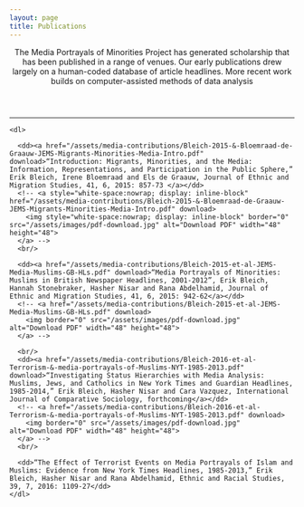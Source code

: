 ```yaml
---
layout: page
title: Publications
---
```

<!-- Post -->
<section class="post">
    <header class="major">
        <!-- <span class="date"></span> -->
        <p>The Media Portrayals of Minorities Project has generated scholarship that has been published in a range of venues. Our early publications drew largely on a human-coded database of article headlines. More recent work builds on computer-assisted methods of data analysis</p>
    </header>
    <hr>

    <dl>

      <dd><a href="/assets/media-contributions/Bleich-2015-&-Bloemraad-de-Graauw-JEMS-Migrants-Minorities-Media-Intro.pdf" download>“Introduction: Migrants, Minorities, and the Media: Information, Representations, and Participation in the Public Sphere,” Erik Bleich, Irene Bloemraad and Els de Graauw, Journal of Ethnic and Migration Studies, 41, 6, 2015: 857-73 </a></dd>
      <!-- <a style="white-space:nowrap; display: inline-block" href="/assets/media-contributions/Bleich-2015-&-Bloemraad-de-Graauw-JEMS-Migrants-Minorities-Media-Intro.pdf" download>
        <img style="white-space:nowrap; display: inline-block" border="0" src="/assets/images/pdf-download.jpg" alt="Download PDF" width="48" height="48">
      </a> -->
      <br/>

      <dd><a href="/assets/media-contributions/Bleich-2015-et-al-JEMS-Media-Muslims-GB-HLs.pdf" download>“Media Portrayals of Minorities: Muslims in British Newspaper Headlines, 2001-2012”, Erik Bleich, Hannah Stonebraker, Hasher Nisar and Rana Abdelhamid, Journal of Ethnic and Migration Studies, 41, 6, 2015: 942-62</a></dd>
      <!-- <a href="/assets/media-contributions/Bleich-2015-et-al-JEMS-Media-Muslims-GB-HLs.pdf" download>
        <img border="0" src="/assets/images/pdf-download.jpg" alt="Download PDF" width="48" height="48">
      </a> -->

      <br/>
      <dd><a href="/assets/media-contributions/Bleich-2016-et-al-Terrorism-&-media-portrayals-of-Muslims-NYT-1985-2013.pdf" download>“Investigating Status Hierarchies with Media Analysis: Muslims, Jews, and Catholics in New York Times and Guardian Headlines, 1985-2014,” Erik Bleich, Hasher Nisar and Cara Vazquez, International Journal of Comparative Sociology, forthcoming</a></dd>
      <!-- <a href="/assets/media-contributions/Bleich-2016-et-al-Terrorism-&-media-portrayals-of-Muslims-NYT-1985-2013.pdf" download>
        <img border="0" src="/assets/images/pdf-download.jpg" alt="Download PDF" width="48" height="48">
      </a> -->
      <br/>

      <dd>“The Effect of Terrorist Events on Media Portrayals of Islam and Muslims: Evidence from New York Times Headlines, 1985-2013,” Erik Bleich, Hasher Nisar and Rana Abdelhamid, Ethnic and Racial Studies, 39, 7, 2016: 1109-27</dd>
    </dl>
</section>
